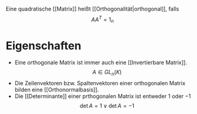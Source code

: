 Eine quadratische [[Matrix]] heißt [[Orthogonalität|orthogonal]], falls
$$AA^T = 1_n$$

# Eigenschaften
- Eine orthogonale Matrix ist immer auch eine [[Invertierbare Matrix]]. $$A \in GL_n(K)$$
- Die Zeilenvektoren bzw. Spaltenvektoren einer orthogonalen Matrix bilden eine [[Orthonormalbasis]].
- Die [[Determinante]] einer prthogonalen Matrix ist entweder $1$ oder $-1$ $$\det A = 1 \vee \det A = -1$$
